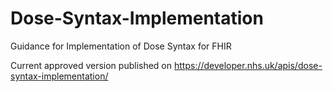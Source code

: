# Dose-Syntax-Implementation
Guidance for Implementation of Dose Syntax for FHIR  

Current approved version published on https://developer.nhs.uk/apis/dose-syntax-implementation/
